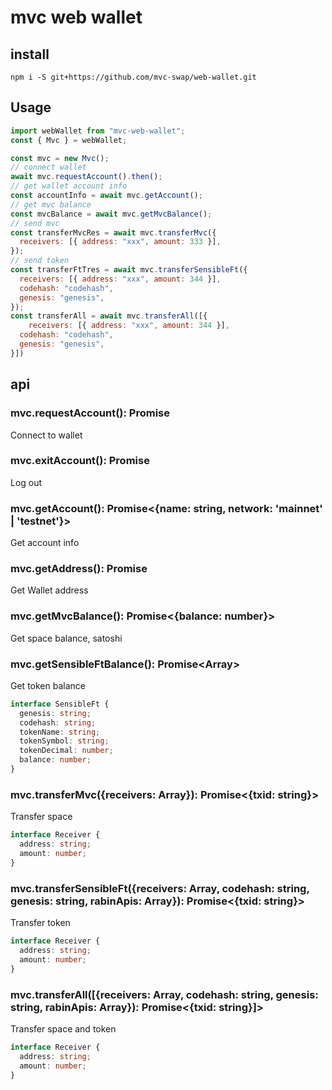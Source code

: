 # mvc web wallet

## install

```
npm i -S git+https://github.com/mvc-swap/web-wallet.git
```

## Usage

```js
import webWallet from "mvc-web-wallet";
const { Mvc } = webWallet;

const mvc = new Mvc();
// connect wallet
await mvc.requestAccount().then();
// get wallet account info
const accountInfo = await mvc.getAccount();
// get mvc balance
const mvcBalance = await mvc.getMvcBalance();
// send mvc
const transferMvcRes = await mvc.transferMvc({
  receivers: [{ address: "xxx", amount: 333 }],
});
// send token
const transferFtTres = await mvc.transferSensibleFt({
  receivers: [{ address: "xxx", amount: 344 }],
  codehash: "codehash",
  genesis: "genesis",
});
const transferAll = await mvc.transferAll([{
    receivers: [{ address: "xxx", amount: 344 }],
  codehash: "codehash",
  genesis: "genesis",
}])
```

## api

### mvc.requestAccount(): Promise<void>

Connect to wallet

### mvc.exitAccount(): Promise<void>

Log out

### mvc.getAccount(): Promise<{name: string, network: 'mainnet' | 'testnet'}>

Get account info

### mvc.getAddress(): Promise<string>

Get Wallet address

### mvc.getMvcBalance(): Promise<{balance: number}>

Get space balance, satoshi

### mvc.getSensibleFtBalance(): Promise<Array<SensibleFt>>

Get token balance

```ts
interface SensibleFt {
  genesis: string;
  codehash: string;
  tokenName: string;
  tokenSymbol: string;
  tokenDecimal: number;
  balance: number;
}
```

### mvc.transferMvc({receivers: Array<Receiver>}): Promise<{txid: string}>

Transfer space

```ts
interface Receiver {
  address: string;
  amount: number;
}
```

### mvc.transferSensibleFt({receivers: Array<Receiver>, codehash: string, genesis: string, rabinApis: Array<String>}): Promise<{txid: string}>

Transfer token

```ts
interface Receiver {
  address: string;
  amount: number;
}
```


### mvc.transferAll([{receivers: Array<Receiver>, codehash: string, genesis: string, rabinApis: Array<String>}): Promise<{txid: string}]>

Transfer space and token

```ts
interface Receiver {
  address: string;
  amount: number;
}
```

